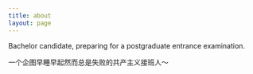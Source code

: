 ```yaml
---
title: about
layout: page
---
```


Bachelor candidate, preparing for a postgraduate entrance examination.  

一个企图早睡早起然而总是失败的共产主义接班人～
